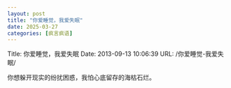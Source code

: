 ```yaml
---
layout: post
title: "你爱睡觉，我爱失眠"
date: 2025-03-27
categories: [疯言疯语]
---
```


Title: 你爱睡觉，我爱失眠
Date: 2013-09-13 10:06:39
URL: /你爱睡觉-我爱失眠/

你想躲开现实的纷扰困惑，我怕心底留存的海枯石烂。